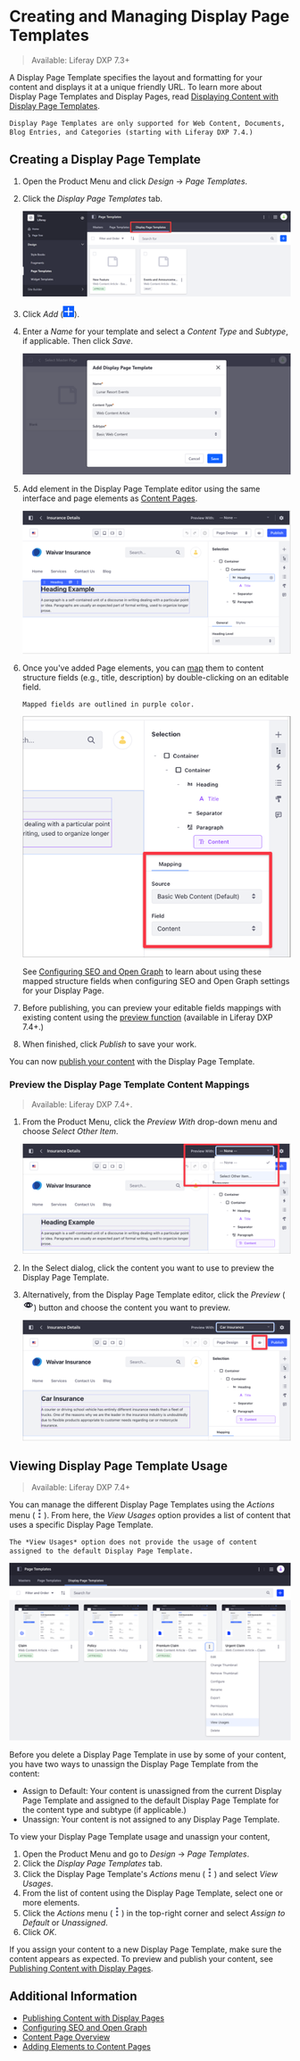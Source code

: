 # Creating and Managing Display Page Templates

> Available: Liferay DXP 7.3+

A Display Page Template specifies the layout and formatting for your content and displays it at a unique friendly URL. To learn more about Display Page Templates and Display Pages, read [Displaying Content with Display Page Templates](./about-display-page-templates-and-display-pages.md).

```{note}
Display Page Templates are only supported for Web Content, Documents, Blog Entries, and Categories (starting with Liferay DXP 7.4.)
```

## Creating a Display Page Template

1. Open the Product Menu and click *Design* &rarr; *Page Templates*.

1. Click the *Display Page Templates* tab.

   ![Go to Page Templates, and click on the Display Page Templates tab.](./creating-and-managing-display-page-templates/images/02.png)

1. Click *Add* (![Add](./../../../images/icon-add.png)).

1. Enter a *Name* for your template and select a *Content Type* and *Subtype*, if applicable. Then click *Save*.

   ![Select the content type and subtype for your new template.](./creating-and-managing-display-page-templates/images/03.png)

1. Add element in the Display Page Template editor using the same interface and page elements as [Content Pages](../../creating-pages/building-and-managing-content-pages/content-page-editor-user-interface-reference.md).

   ![Build your template using Fragments and Widgets.](./creating-and-managing-display-page-templates/images/04.png)

1. Once you've added Page elements, you can [map](../../creating-pages/building-and-managing-content-pages/configuring-elements-on-content-pages.md#mapping-content) them to content structure fields (e.g., title, description) by double-clicking on an editable field.

   ```{tip}
   Mapped fields are outlined in purple color.
   ```

   ![Map Page elements to structure fields.](./creating-and-managing-display-page-templates/images/05.png)

   See [Configuring SEO and Open Graph](./configuring-seo-and-open-graph.md) to learn about using these mapped structure fields when configuring SEO and Open Graph settings for your Display Page.

1. Before publishing, you can preview your editable fields mappings with existing content using the [preview function](#preview-the-display-page-template-content-mappings) (available in Liferay DXP 7.4+.)

1. When finished, click *Publish* to save your work.

You can now [publish your content](./publishing-content-with-display-pages.md) with the Display Page Template.

### Preview the Display Page Template Content Mappings

> Available: Liferay DXP 7.4+.

1. From the Product Menu, click the *Preview With* drop-down menu and choose *Select Other Item*.

   ![Choose the content you want to use to preview your Display Page Template.](./creating-and-managing-display-page-templates/images/07.png)

1. In the Select dialog, click the content you want to use to preview the Display Page Template.
1. Alternatively, from the Display Page Template editor, click the *Preview* (![Preview](../../../images/icon-preview.png)) button and choose the content you want to preview.

   ![Click the Preview button to preview your Display Page Template mappings.](./creating-and-managing-display-page-templates/images/08.png)

## Viewing Display Page Template Usage

> Available: Liferay DXP 7.4+

You can manage the different Display Page Templates using the *Actions* menu (![Actions](../../../images/icon-actions.png)). From here, the *View Usages* option provides a list of content that uses a specific Display Page Template.

```{note}
The *View Usages* option does not provide the usage of content assigned to the default Display Page Template.
```

![Managing your Display Page Template using the Actions menu](./creating-and-managing-display-page-templates/images/06.png)

Before you delete a Display Page Template in use by some of your content, you have two ways to unassign the Display Page Template from the content:

- Assign to Default: Your content is unassigned from the current Display Page Template and assigned to the default Display Page Template for the content type and subtype (if applicable.)
- Unassign: Your content is not assigned to any Display Page Template.

To view your Display Page Template usage and unassign your content,

1. Open the Product Menu and go to *Design* &rarr; *Page Templates*.
1. Click the *Display Page Templates* tab.
1. Click the Display Page Template's *Actions* menu (![Actions](../../../images/icon-actions.png)) and select *View Usages*.
1. From the list of content using the Display Page Template, select one or more elements.
1. Click the *Actions* menu (![Actions](../../../images/icon-actions.png)) in the top-right corner and select *Assign to Default* or *Unassigned*.
1. Click *OK*.

If you assign your content to a new Display Page Template, make sure the content appears as expected. To preview and publish your content, see [Publishing Content with Display Pages](./publishing-content-with-display-pages.md).

## Additional Information

- [Publishing Content with Display Pages](./publishing-content-with-display-pages.md)
- [Configuring SEO and Open Graph](./configuring-seo-and-open-graph.md)
- [Content Page Overview](./../../creating-pages/building-and-managing-content-pages/content-pages-overview.md)
- [Adding Elements to Content Pages](../../creating-pages/building-and-managing-content-pages/adding-elements-to-content-pages.md)
